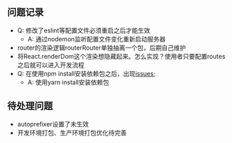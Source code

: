 ## 问题记录
- Q: 修改了eslint等配置文件必须重启之后才能生效
  - A: 通过nodemon监听配置文件变化重新启动服务器
- router的渲染逻辑routerRouter单独抽离一个包，后期自己维护
- 将React.renderDom这个渲染想隐藏起来。怎么实现？使用者只要配置routes之后就可以进入开发流程
- Q: 在使用npm install安装依赖包之后，出现[issues](https://github.com/DocSpring/craco-less/issues/30);
  - A: 使用yarn install安装依赖包


##  待处理问题
- autoprefixer设置了未生效
- 开发环境打包、生产环境打包优化待完善